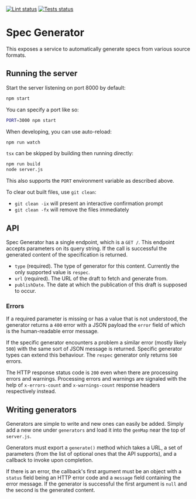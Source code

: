 [![Lint status](https://github.com/w3c/spec-generator/actions/workflows/lint.yml/badge.svg)](https://github.com/w3c/spec-generator/actions/workflows/lint.yml)
[![Tests status](https://github.com/w3c/spec-generator/actions/workflows/test.yml/badge.svg)](https://github.com/w3c/spec-generator/actions/workflows/test.yml)

# Spec Generator

This exposes a service to automatically generate specs from various source formats.

## Running the server

Start the server listening on port 8000 by default:

```bash
npm start
```

You can specify a port like so:

```bash
PORT=3000 npm start
```

When developing, you can use auto-reload:

```bash
npm run watch
```

`tsx` can be skipped by building then running directly:

```bash
npm run build
node server.js
```

This also supports the `PORT` environment variable as described above.

To clear out built files, use `git clean`:

- `git clean -ix` will present an interactive confirmation prompt
- `git clean -fx` will remove the files immediately

## API

Spec Generator has a single endpoint, which is a `GET /`. This endpoint accepts parameters on its
query string. If the call is successful the generated content of the specification is returned.

* `type` (required). The type of generator for this content. Currently the only supported value is
  `respec`.
* `url` (required). The URL of the draft to fetch and generate from.
* `publishDate`. The date at which the publication of this draft is supposed to occur.

### Errors

If a required parameter is missing or has a value that is not understood, the generator returns a
`400` error with a JSON payload the `error` field of which is the human-readable error message.

If the specific generator encounters a problem a similar error (mostly likely `500`) with the same
sort of JSON message is returned. Specific generator types can extend this behaviour. The `respec`
generator only returns `500` errors.

The HTTP response status code is `200` even when there are processing errors and warnings. Processing errors and warnings are signaled with the help of `x-errors-count` and `x-warnings-count` response headers respectively instead.

## Writing generators

Generators are simple to write and new ones can easily be added. Simply add a new one under
`generators` and load it into the `genMap` near the top of `server.js`.

Generators must export a `generate()` method which takes a URL, a set of parameters (from the list
of optional ones that the API supports), and a callback to invoke upon completion.

If there is an error, the callback's first argument must be an object with a `status` field being
an HTTP error code and a `message` field containing the error message. If the generator is
successful the first argument is `null` and the second is the generated content.
